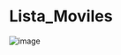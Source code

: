 # Lista_Moviles


![image](https://github.com/MartinPanelo/Lista_Moviles/assets/95503065/b8964def-0fdf-4ffa-afce-e124c01fb928)
